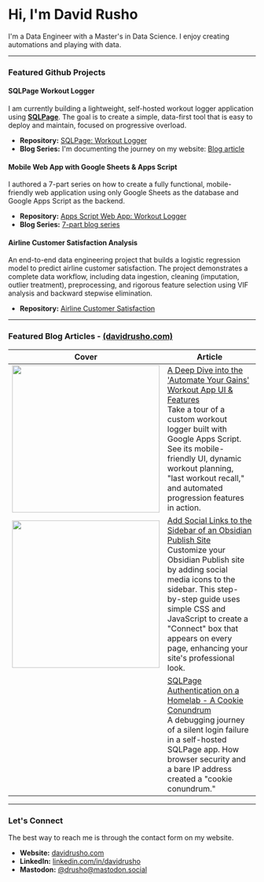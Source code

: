 # Hi, I'm David Rusho

I'm a Data Engineer with a Master's in Data Science.  I enjoy creating automations and playing with data.

---

### Featured Github Projects

#### SQLPage Workout Logger

I am currently building a lightweight, self-hosted workout logger application using [**SQLPage**](https://sql.ophir.dev/ "null"). The goal is to create a simple, data-first tool that is easy to deploy and maintain, focused on progressive overload.

- **Repository:** [SQLPage: Workout Logger](https://github.com/drusho/SQLPage-Workout-Logger)
- **Blog Series:** I'm documenting the journey on my website: [Blog article](https://davidrusho.com/b9769618-d27a-409d-b07e-e592f0e0955b)
    

#### Mobile Web App with Google Sheets & Apps Script

I authored a 7-part series on how to create a fully functional, mobile-friendly web application using only Google Sheets as the database and Google Apps Script as the backend.

- **Repository:** [Apps Script Web App: Workout Logger](https://github.com/drusho/workout-logger-google-apps-script)
- **Blog Series:** [7-part blog series](https://davidrusho.com/series-automate-your-gains)

#### Airline Customer Satisfaction Analysis

An end-to-end data engineering project that builds a logistic regression model to predict airline customer satisfaction. 
The project demonstrates a complete data workflow, including data ingestion, cleaning (imputation, outlier treatment), preprocessing, and rigorous feature selection using VIF analysis and backward stepwise elimination.

- **Repository:**  [Airline Customer Satisfaction](https://github.com/drusho/airline-customer-satisfaction)

---

### Featured Blog Articles - [(davidrusho.com)](davidrusho.com)

|  Cover      | Article          |
| -------| --------- |
| <img src="https://publish-01.obsidian.md/access/ad80fe550caa9978efed42737364fc6f/99%20-%20Meta/attachments/IMG-Series%20-%20Automate%20Your%20Gains-20250628140935549.png" width=300> | [A Deep Dive into the 'Automate Your Gains' Workout App UI & Features](https://davidrusho.com/0f6c5d5c-2449-4833-a0ec-7f1bd35037cd)</br>Take a tour of a custom workout logger built with Google Apps Script. See its mobile-friendly UI, dynamic workout planning, "last workout recall," and automated progression features in action.|
| <img src="https://publish-01.obsidian.md/access/ad80fe550caa9978efed42737364fc6f/99%20-%20Meta/attachments/IMG-Add%20Social%20Links%20to%20the%20Sidebar%20of%20an%20Obsidian%20Publish%20Site-20250624215017919.png" width=300> | [Add Social Links to the Sidebar of an Obsidian Publish Site](https://davidrusho.com/cbd482cc-533a-4a37-8b6e-7f08879ad671)</br>Customize your Obsidian Publish site by adding social media icons to the sidebar. This step-by-step guide uses simple CSS and JavaScript to create a "Connect" box that appears on every page, enhancing your site's professional look. |
|       | [SQLPage Authentication on a Homelab - A Cookie Conundrum](https://davidrusho.com/b9769618-d27a-409d-b07e-e592f0e0955b)</br>A debugging journey of a silent login failure in a self-hosted SQLPage app. How browser security and a bare IP address created a "cookie conundrum."                                                                                          |
    

---

### Let's Connect
The best way to reach me is through the contact form on my website.
- **Website:** [davidrusho.com](https://davidrusho.com/ "null")
- **LinkedIn:** [linkedin.com/in/davidrusho](https://www.linkedin.com/in/davidrusho "null")
- **Mastodon:** [@drusho@mastodon.social](https://mastodon.social/@drusho "null")
